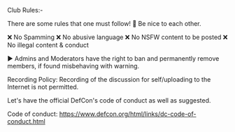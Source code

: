 Club Rules:-

There are some rules that one must follow! 
🙏 Be nice to each other.

❌ No Spamming
❌ No abusive language
❌ No NSFW content to be posted
❌ No illegal content & conduct

▶️ Admins and Moderators have the right to ban and permanently remove members, if found misbehaving with warning.

Recording Policy:
Recording of the discussion for self/uploading to the Internet is not permitted.

Let's have the official DefCon's code of conduct as well as suggested. 

Code of conduct: https://www.defcon.org/html/links/dc-code-of-conduct.html
